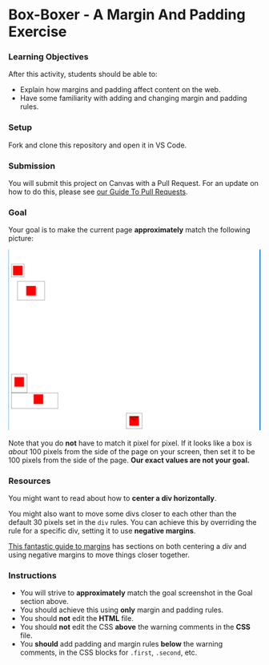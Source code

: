 # Box-Boxer - A Margin And Padding Exercise

### Learning Objectives

After this activity, students should be able to:

- Explain how margins and padding affect content on the web.
- Have some familiarity with adding and changing margin and padding rules.

### Setup

Fork and clone this repository and open it in VS Code.

### Submission

You will submit this project on Canvas with a Pull Request. For an update on how to do this, please see [our Guide To Pull Requests](https://github.com/AnnieCannons/intro-to-programming-curriculum/blob/main/git/resources/github-pull-request-guide.md).

### Goal

Your goal is to make the current page **approximately** match the following picture:

![our goal for each of the five divs](./goal.png)

Note that you do **not** have to match it pixel for pixel. If it looks like a box is _about_ 100 pixels from the side of the page on your screen, then set it to be 100 pixels from the side of the page. **Our exact values are not your goal.**

### Resources

You might want to read about how to **center a div horizontally**.

You might also want to move some divs closer to each other than the default 30 pixels set in the `div` rules. You can achieve this by overriding the rule for a specific div, setting it to use **negative margins**.

[This fantastic guide to margins](https://css-tricks.com/almanac/properties/m/margin/) has sections on both centering a div and using negative margins to move things closer together.

### Instructions

- You will strive to **approximately** match the goal screenshot in the Goal section above.
- You should achieve this using **only** margin and padding rules.
- You should **not** edit the **HTML** file.
- You should **not** edit the CSS **above** the warning comments in the **CSS** file.
- You **should** add padding and margin rules **below** the warning comments, in the CSS blocks for `.first`, `.second`, etc.
